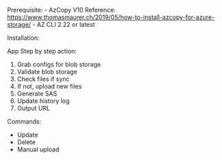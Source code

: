 

Prerequisite:
    - AzCopy V10 Reference: https://www.thomasmaurer.ch/2019/05/how-to-install-azcopy-for-azure-storage/
    - AZ CLI 2.22 or latest

Installation:

App Step by step action:

1. Grab configs for blob storage
3. Validate blob storage
4. Check files if sync
5. If not, upload new files
6. Generate SAS
7. Update history log
8. Output URL

Commands:
- Update
- Delete
- Manual upload
